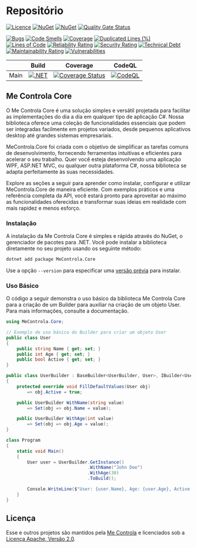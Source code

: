 # Repositório

[![Licence](https://img.shields.io/badge/license-Apache%202-blue)](license.txt) [![NuGet](https://img.shields.io/nuget/v/mecontrola.core.svg)](https://www.nuget.org/packages/mecontrola.core) [![NuGet](https://img.shields.io/nuget/dt/mecontrola.core.svg)](https://www.nuget.org/packages/mecontrola.core) [![Quality Gate Status](https://sonarcloud.io/api/project_badges/measure?project=mecontrola_mecontrola.core&metric=alert_status)](https://sonarcloud.io/summary/new_code?id=mecontrola_mecontrola.core)

[![Bugs](https://sonarcloud.io/api/project_badges/measure?project=mecontrola_mecontrola.core&metric=bugs)](https://sonarcloud.io/summary/new_code?id=mecontrola_mecontrola.core) [![Code Smells](https://sonarcloud.io/api/project_badges/measure?project=mecontrola_mecontrola.core&metric=code_smells)](https://sonarcloud.io/summary/new_code?id=mecontrola_mecontrola.core) [![Coverage](https://sonarcloud.io/api/project_badges/measure?project=mecontrola_mecontrola.core&metric=coverage)](https://sonarcloud.io/summary/new_code?id=mecontrola_mecontrola.core) [![Duplicated Lines (%)](https://sonarcloud.io/api/project_badges/measure?project=mecontrola_mecontrola.core&metric=duplicated_lines_density)](https://sonarcloud.io/summary/new_code?id=mecontrola_mecontrola.core)
[![Lines of Code](https://sonarcloud.io/api/project_badges/measure?project=mecontrola_mecontrola.core&metric=ncloc)](https://sonarcloud.io/summary/new_code?id=mecontrola_mecontrola.core) [![Reliability Rating](https://sonarcloud.io/api/project_badges/measure?project=mecontrola_mecontrola.core&metric=reliability_rating)](https://sonarcloud.io/summary/new_code?id=mecontrola_mecontrola.core) [![Security Rating](https://sonarcloud.io/api/project_badges/measure?project=mecontrola_mecontrola.core&metric=security_rating)](https://sonarcloud.io/summary/new_code?id=mecontrola_mecontrola.core) [![Technical Debt](https://sonarcloud.io/api/project_badges/measure?project=mecontrola_mecontrola.core&metric=sqale_index)](https://sonarcloud.io/summary/new_code?id=mecontrola_mecontrola.core)
[![Maintainability Rating](https://sonarcloud.io/api/project_badges/measure?project=mecontrola_mecontrola.core&metric=sqale_rating)](https://sonarcloud.io/summary/new_code?id=mecontrola_mecontrola.core) [![Vulnerabilities](https://sonarcloud.io/api/project_badges/measure?project=mecontrola_mecontrola.core&metric=vulnerabilities)](https://sonarcloud.io/summary/new_code?id=mecontrola_mecontrola.core)

|| Build | Coverage | CodeQL |
| ------ | ------ | ------ | ------ |
| Main | [![.NET](https://github.com/mecontrola/mecontrola.core/actions/workflows/dotnet.yml/badge.svg)](https://github.com/mecontrola/mecontrola.core/actions/workflows/dotnet.yml) | [![Coverage Status](https://coveralls.io/repos/github/mecontrola/mecontrola.core/badge.svg?branch=main)](https://coveralls.io/github/mecontrola/mecontrola.core?branch=main) | [![CodeQL](https://github.com/mecontrola/mecontrola.core/actions/workflows/codeql-analysis.yml/badge.svg?branch=main)](https://github.com/mecontrola/mecontrola.core/actions/workflows/codeql-analysis.yml) |

## Me Controla Core

O Me Controla Core é uma solução simples e versátil projetada para facilitar as implementações do dia a dia em qualquer tipo de aplicação C#. Nossa biblioteca oferece uma coleção de funcionalidades essenciais que podem ser integradas facilmente em projetos variados, desde pequenos aplicativos desktop até grandes sistemas empresariais.

MeControla.Core foi criada com o objetivo de simplificar as tarefas comuns de desenvolvimento, fornecendo ferramentas intuitivas e eficientes para acelerar o seu trabalho. Quer você esteja desenvolvendo uma aplicação WPF, ASP.NET MVC, ou qualquer outra plataforma C#, nossa biblioteca se adapta perfeitamente às suas necessidades.

Explore as seções a seguir para aprender como instalar, configurar e utilizar MeControla.Core de maneira eficiente. Com exemplos práticos e uma referência completa da API, você estará pronto para aproveitar ao máximo as funcionalidades oferecidas e transformar suas ideias em realidade com mais rapidez e menos esforço.

### Instalação
A instalação da Me Controla Core é simples e rápida através do NuGet, o gerenciador de pacotes para .NET. Você pode instalar a biblioteca diretamente no seu projeto usando os seguinte método:

```sh
dotnet add package MeControla.Core
```
Use a opção `--version` para especificar uma [versão prévia](https://www.nuget.org/packages/mecontrola.core/absoluteLatest) para instalar.

### Uso Básico
O código a seguir demonstra o uso básico da biblioteca Me Controla Core para a criação de um Builder para auxiliar na criação de um objeto User. Para mais informações, consulte a documentação.

```cs
using MeControla.Core;

// Exemplo de uso básico do Builder para criar um objeto User
public class User
{
    public string Name { get; set; }
    public int Age { get; set; }
    public bool Active { get; set; }
}

public class UserBuilder : BaseBuilder<UserBuilder, User>, IBuilder<User>
{
    protected override void FillDefaultValues(User obj)
        => obj.Active = true;

    public UserBuilder WithName(string value)
        => Set(obj => obj.Name = value);

    public UserBuilder WithAge(int value)
        => Set(obj => obj.Age = value);
}

class Program
{
    static void Main()
    {
        User user = UserBuilder.GetInstance()
                               .WithName("John Doe")
                               .WithAge(30)
                               .ToBuild();

        Console.WriteLine($"User: {user.Name}, Age: {user.Age}, Active: {(user.Active ? "Yes" ; "No")}");
    }
}
```

## Licença
Esse e outros projetos são mantidos pela [Me Controla](https://mecontrola.com) e licenciados sob a [Licença Apache, Versão 2.0](license.txt).